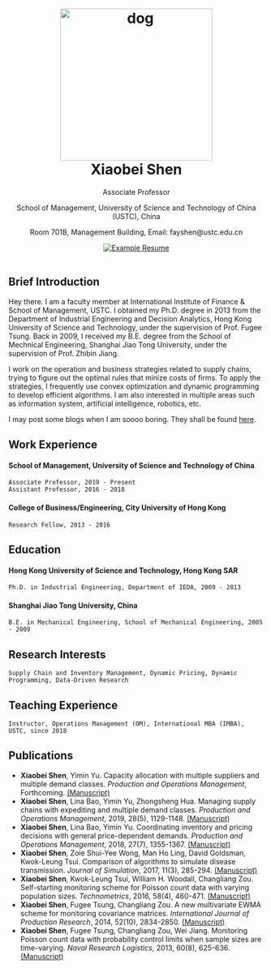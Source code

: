 <h1 align="center">
  <a href="https://github.com/fay-x-shen/X-Shen-Resume/raw/master/dog.jpg" title="Image_Dog">
    <img alt="dog" src="https://github.com/fay-x-shen/X-Shen-Resume/raw/master/dog.jpg" width="300px" height="300px" />
  </a>
  <br />
  Xiaobei Shen 
</h1>

<p align="center">
  Associate Professor  
</p>

<p align="center">
  School of Management, University of Science and Technology of China (USTC), China
 </p>
 
 <p align="center">
  Room 701B, Management Building, Email: fayshen@ustc.edu.cn
 </p>

<div align="center">
  <a href="https://github.com/fay-x-shen/X-Shen-Resume/raw/master/CV_XiaobeiShen.pdf">
    <img alt="Example Resume" src="https://img.shields.io/badge/resume-pdf-green.svg" />
  </a>
</div>

<br />

## Brief Introduction

Hey there. I am a faculty member at International Institute of Finance & School of Management, USTC. I obtained my Ph.D. degree in 2013 from the Department of Industrial Engineering and Decision Analytics, Hong Kong University of Science and Technology, under the supervision of Prof. Fugee Tsung. Back in 2009, I received my B.E. degree from the School of Mechnical Engineering, Shanghai Jiao Tong University, under the supervision of Prof. Zhibin Jiang. 

I work on the operation and business strategies related to supply chains, trying to figure out the optimal rules that minize costs of firms. To apply the strategies, I frequently use convex optimization and dynamic programming to develop efficient algorithms. I am also interested in multiple areas such as information system, artificial intelligence, robotics, etc. 

I may post some blogs when I am soooo boring. They shall be found [here](/blogs/Readme.md).


## Work Experience
#### School of Management, University of Science and Technology of China
    Associate Professor, 2019 - Present
    Assistant Professor, 2016 - 2018

#### College of Business/Engineering, City University of Hong Kong 
    Research Fellow, 2013 - 2016
    

## Education
#### Hong Kong University of Science and Technology, Hong Kong SAR
    Ph.D. in Industrial Engineering, Department of IEDA, 2009 - 2013
#### Shanghai Jiao Tong University, China
    B.E. in Mechanical Engineering, School of Mechanical Engineering, 2005 - 2009


## Research Interests
    Supply Chain and Inventory Management, Dynamic Pricing, Dynamic Programming, Data-Driven Research


## Teaching Experience
    Instructor, Operations Management (OM), International MBA (IMBA), USTC, since 2018


## Publications

* **Xiaobei Shen**, Yimin Yu. Capacity allocation with multiple suppliers and multiple demand classes. *Production and Operations Management*, Forthcoming. [(Manuscript)](https://fay-x-shen.github.io/X-Shen-Resume/papers/POM-2019-2.pdf)
* **Xiaobei Shen**, Lina Bao, Yimin Yu, Zhongsheng Hua. Managing supply chains with expediting and multiple demand classes. *Production and Operations Management*, 2019, 28(5), 1129-1148. [(Manuscript)](https://fay-x-shen.github.io/X-Shen-Resume/papers/POM-2019-1.pdf)
* **Xiaobei Shen**, Lina Bao, Yimin Yu. Coordinating inventory and pricing decisions with general price-dependent demands. *Production and Operations Management*, 2018, 27(7), 1355-1367. [(Manuscript)](https://fay-x-shen.github.io/X-Shen-Resume/papers/POM-2018.pdf)
* **Xiaobei Shen**, Zoie Shui-Yee Wong, Man Ho Ling, David Goldsman, Kwok-Leung Tsui. Comparison of algorithms to simulate disease transmission. *Journal of Simulation*, 2017, 11(3), 285-294. [(Manuscript)](https://fay-x-shen.github.io/X-Shen-Resume/papers/JSim-2016.pdf)
* **Xiaobei Shen**, Kwok-Leung Tsui, William H. Woodall, Changliang Zou. Self-starting monitoring scheme for Poisson count data with varying population sizes. *Technometrics*, 2016, 58(4), 460-471. [(Manuscript)](https://fay-x-shen.github.io/X-Shen-Resume/papers/Tech-2016.pdf)
* **Xiaobei Shen**, Fugee Tsung, Changliang Zou. A new multivariate EWMA scheme for monitoring covariance matrices. *International Journal of Production Research*, 2014, 52(10), 2834-2850. [(Manuscript)](https://fay-x-shen.github.io/X-Shen-Resume/papers/IJPR-2014.pdf)
* **Xiaobei Shen**, Fugee Tsung, Changliang Zou, Wei Jiang. Monitoring Poisson count data with probability control limits when sample sizes are time-varying. *Naval Research Logistics*, 2013, 60(8), 625-636. [(Manuscript)](https://fay-x-shen.github.io/X-Shen-Resume/papers/NRL-2013.pdf)

